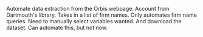 Automate data extraction from the Orbis webpage. Account from Dartmouth's library. Takes in a list of firm names.
Only automates firm name queries. Need to manually select variables wanted. And download the dataset. Can automate this, but not now. 
